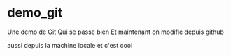 # demo_git
Une demo de Git
Qui se passe bien 
Et maintenant on modifie depuis github

aussi depuis la machine locale
et c'est cool 
